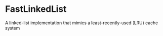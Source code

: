# FastLinkedList
 A linked-list implementation that mimics a least-recently-used (LRU) cache system
